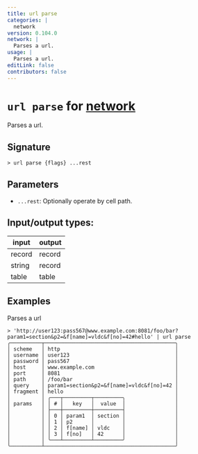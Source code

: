 ```yaml
---
title: url parse
categories: |
  network
version: 0.104.0
network: |
  Parses a url.
usage: |
  Parses a url.
editLink: false
contributors: false
---
```

<!-- This file is automatically generated. Please edit the command in https://github.com/nushell/nushell instead. -->

# `url parse` for [network](/commands/categories/network.md)

<div class='command-title'>Parses a url.</div>

## Signature

```> url parse {flags} ...rest```

## Parameters

 -  `...rest`: Optionally operate by cell path.


## Input/output types:

| input  | output |
| ------ | ------ |
| record | record |
| string | record |
| table  | table  |
## Examples

Parses a url
```nu
> 'http://user123:pass567@www.example.com:8081/foo/bar?param1=section&p2=&f[name]=vldc&f[no]=42#hello' | url parse
╭──────────┬──────────────────────────────────────────╮
│ scheme   │ http                                     │
│ username │ user123                                  │
│ password │ pass567                                  │
│ host     │ www.example.com                          │
│ port     │ 8081                                     │
│ path     │ /foo/bar                                 │
│ query    │ param1=section&p2=&f[name]=vldc&f[no]=42 │
│ fragment │ hello                                    │
│          │ ╭───┬─────────┬─────────╮                │
│ params   │ │ # │   key   │  value  │                │
│          │ ├───┼─────────┼─────────┤                │
│          │ │ 0 │ param1  │ section │                │
│          │ │ 1 │ p2      │         │                │
│          │ │ 2 │ f[name] │ vldc    │                │
│          │ │ 3 │ f[no]   │ 42      │                │
│          │ ╰───┴─────────┴─────────╯                │
╰──────────┴──────────────────────────────────────────╯
```
